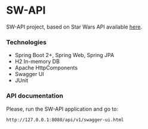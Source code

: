 # SW-API 
SW-API project, based on Star Wars API available [here](https://swapi.dev/api/people/).

### Technologies

* Spring Boot 2+, Spring Web, Spring JPA
* H2 In-memory DB
* Apache HttpComponents
* Swagger UI
* JUnit

### API documentation

Please, run the SW-API application and go to:

`http://127.0.0.1:8080/api/v1/swagger-ui.html`

